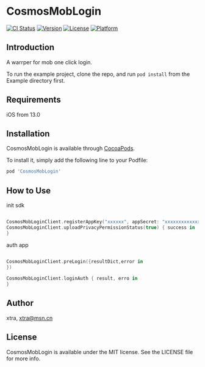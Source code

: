 # CosmosMobLogin

[![CI Status](https://img.shields.io/travis/xtra/CosmosMobLogin.svg?style=flat)](https://travis-ci.org/xtra/CosmosMobLogin)
[![Version](https://img.shields.io/cocoapods/v/CosmosMobLogin.svg?style=flat)](https://cocoapods.org/pods/CosmosMobLogin)
[![License](https://img.shields.io/cocoapods/l/CosmosMobLogin.svg?style=flat)](https://cocoapods.org/pods/CosmosMobLogin)
[![Platform](https://img.shields.io/cocoapods/p/CosmosMobLogin.svg?style=flat)](https://cocoapods.org/pods/CosmosMobLogin)

## Introduction

A warrper for mob one click login.

To run the example project, clone the repo, and run `pod install` from the Example directory first.

## Requirements

iOS from 13.0

## Installation

CosmosMobLogin is available through [CocoaPods](https://cocoapods.org). 

To install it, simply add the following line to your Podfile:

```ruby
pod 'CosmosMobLogin'
```

## How to Use

init sdk
```swift

CosmosMobLoginClient.registerAppKey("xxxxxx", appSecret: "xxxxxxxxxxxxxxxxxx", privacyLevel: 2)
CosmosMobLoginClient.uploadPrivacyPermissionStatus(true) { success in     
}

```

auth app

```swift

CosmosMobLoginClient.preLogin({resultDict,error in
})
        
CosmosMobLoginClient.loginAuth { result, erro in
}

```


## Author

xtra, xtra@msn.cn

## License

CosmosMobLogin is available under the MIT license. See the LICENSE file for more info.
